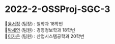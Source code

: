 # 2022-2-OSSProj-SGC-3

🌟[윤서정](https://github.com/harriet221) (팀장) : 철학과 18학번  
🌟[박세연](https://github.com/irina0627) (팀원) : 경영정보학과 18학번  
🌟[이가은](https://github.com/gaeun5744) (팀원) : 산업시스템공학과 20학번  

